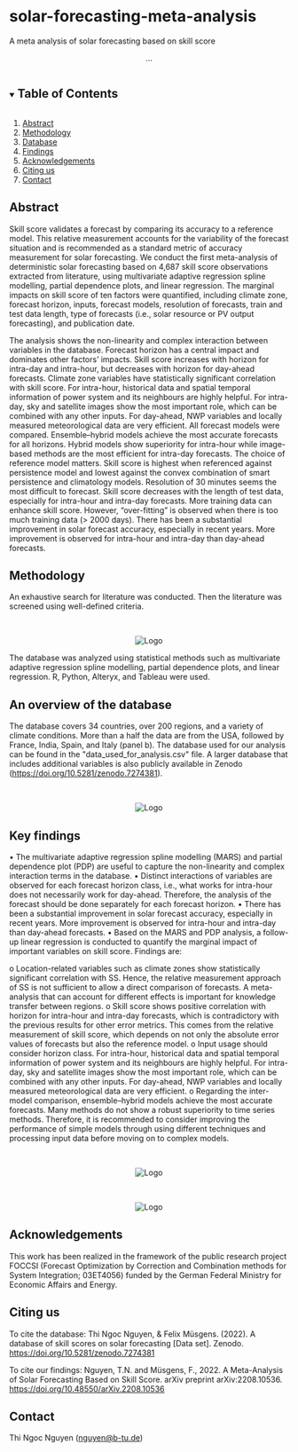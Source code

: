 # solar-forecasting-meta-analysis
A meta analysis of solar forecasting based on skill score
  <p align="center">
...
  </p>
</p>


<!-- TABLE OF CONTENTS -->
<details open="open">
  <summary><h2 style="display: inline-block">Table of Contents</h2></summary>
  <ol>
    <li><a href="#Abstract">Abstract</a></li>
    <li><a href="#Methodology">Methodology</a></li></li>
    <li><a href="#Database">Database</a></li></li>
    <li><a href="#Findings">Findings</a></li></li>
    <li><a href="#acknowledgements">Acknowledgements</a></li>
    <li><a href="#citing-us">Citing us</a></li>
    <li><a href="#contact">Contact</a></li>
  </ol>
</details>


<!-- ABSTRACT -->
## Abstract

Skill score validates a forecast by comparing its accuracy to a reference model. This relative measurement accounts for the variability of the forecast situation and is recommended as a standard metric of accuracy measurement for solar forecasting. We conduct the first meta-analysis of deterministic solar forecasting based on 4,687 skill score observations extracted from literature, using multivariate adaptive regression spline modelling, partial dependence plots, and linear regression. The marginal impacts on skill score of ten factors were quantified, including climate zone, forecast horizon, inputs, forecast models, resolution of forecasts, train and test data length, type of forecasts (i.e., solar resource or PV output forecasting), and publication date. 

The analysis shows the non-linearity and complex interaction between variables in the database. Forecast horizon has a central impact and dominates other factors’ impacts. Skill score increases with horizon for intra-day and intra-hour, but decreases with horizon for day-ahead forecasts. Climate zone variables have statistically significant correlation with skill score. For intra-hour, historical data and spatial temporal information of power system and its neighbours are highly helpful. For intra-day, sky and satellite images show the most important role, which can be combined with any other inputs. For day-ahead, NWP variables and locally measured meteorological data are very efficient. All forecast models were compared. Ensemble–hybrid models achieve the most accurate forecasts for all horizons. Hybrid models show superiority for intra-hour while image-based methods are the most efficient for intra-day forecasts. The choice of reference model matters. Skill score is highest when referenced against persistence model and lowest against the convex combination of smart persistence and climatology models. Resolution of 30 minutes seems the most difficult to forecast. Skill score decreases with the length of test data, especially for intra-hour and intra-day forecasts. More training data can enhance skill score. However, “over-fitting” is observed when there is too much training data (> 2000 days). There has been a substantial improvement in solar forecast accuracy, especially in recent years. More improvement is observed for intra-hour and intra-day than day-ahead forecasts.

<!-- METHODOLOGY -->
## Methodology

An exhaustive search for literature was conducted. Then the literature was screened using well-defined criteria.

<!-- Teaser Image 1 -->
<br />
<p align="center">
    <img src="https://github.com/Ngocnguyenlab/solar-forecasting-meta-analysis/blob/main/images/Fig1.png" alt="Logo">
  
  </a>

  <p align="center">
 
 The database was analyzed using statistical methods such as multivariate adaptive regression spline modelling, partial dependence plots, and linear regression. R, Python, Alteryx, and Tableau were used.

  <!-- DATABASE -->
## An overview of the database
The database covers 34 countries, over 200 regions, and a variety of climate conditions. More than a half the data are from the USA, followed by France, India, Spain, and Italy (panel b). The database used for our analysis can be found in the "data_used_for_analysis.csv" file. A larger database that includes additional variables is also publicly available in Zenodo (https://doi.org/10.5281/zenodo.7274381).

<!-- Teaser Image 2 -->
<br />
<p align="center">
    <img src="https://github.com/Ngocnguyenlab/solar-forecasting-meta-analysis/blob/main/images/Fig2_map.jpg" alt="Logo">
  
  </a>

  <p align="center">
 
<!-- FINDINGS -->
## Key findings
•	The multivariate adaptive regression spline modelling (MARS) and partial dependence plot (PDP) are useful to capture the non-linearity and complex interaction terms in the database.
•	Distinct interactions of variables are observed for each forecast horizon class, i.e., what works for intra-hour does not necessarily work for day-ahead. Therefore, the analysis of the forecast should be done separately for each forecast horizon.
•	There has been a substantial improvement in solar forecast accuracy, especially in recent years. More improvement is observed for intra-hour and intra-day than day-ahead forecasts.
•	Based on the MARS and PDP analysis, a follow-up linear regression is conducted to quantify the marginal impact of important variables on skill score. Findings are:
  
o	Location-related variables such as climate zones show statistically significant correlation with SS. Hence, the relative measurement approach of SS is not sufficient to allow a direct comparison of forecasts. A meta-analysis that can account for different effects is important for knowledge transfer between regions.
o	Skill score shows positive correlation with horizon for intra-hour and intra-day forecasts, which is contradictory with the previous results for other error metrics. This comes from the relative measurement of skill score, which depends on not only the absolute error values of forecasts but also the reference model. 
o	Input usage should consider horizon class. For intra-hour, historical data and spatial temporal information of power system and its neighbours are highly helpful. For intra-day, sky and satellite images show the most important role, which can be combined with any other inputs. For day-ahead, NWP variables and locally measured meteorological data are very efficient.
o	Regarding the inter-model comparison, ensemble–hybrid models achieve the most accurate forecasts. Many methods do not show a robust superiority to time series methods. Therefore, it is recommended to consider improving the performance of simple models through using different techniques and processing input data before moving on to complex models.

<!-- Teaser Image 3 -->
<br />
<p align="center">
    <img src="https://github.com/Ngocnguyenlab/solar-forecasting-meta-analysis/blob/main/images/fig4_pdps.jpg" alt="Logo">
  
  </a>

  <p align="center">
  
<!-- Teaser Image 4 -->
<br />
<p align="center">
    <img src="https://github.com/Ngocnguyenlab/solar-forecasting-meta-analysis/blob/main/images/fig5_pdps.jpg" alt="Logo">
  
  </a>

  <p align="center">

<!-- ACKNOWLEDGEMENTS -->
## Acknowledgements

This work has been realized in the framework of the public research project FOCCSI (Forecast Optimization by Correction and Combination methods for System Integration; 03ET4056) funded by the German Federal Ministry for Economic Affairs and Energy. 

<!-- CITING US -->
## Citing us

To cite the database: Thi Ngoc Nguyen, & Felix Müsgens. (2022). A database of skill scores on solar forecasting [Data set]. Zenodo. https://doi.org/10.5281/zenodo.7274381

To cite our findings: Nguyen, T.N. and Müsgens, F., 2022. A Meta-Analysis of Solar Forecasting Based on Skill Score. arXiv preprint arXiv:2208.10536. https://doi.org/10.48550/arXiv.2208.10536
  
<!-- CONTACT -->
## Contact

Thi Ngoc Nguyen (nguyen@b-tu.de)


